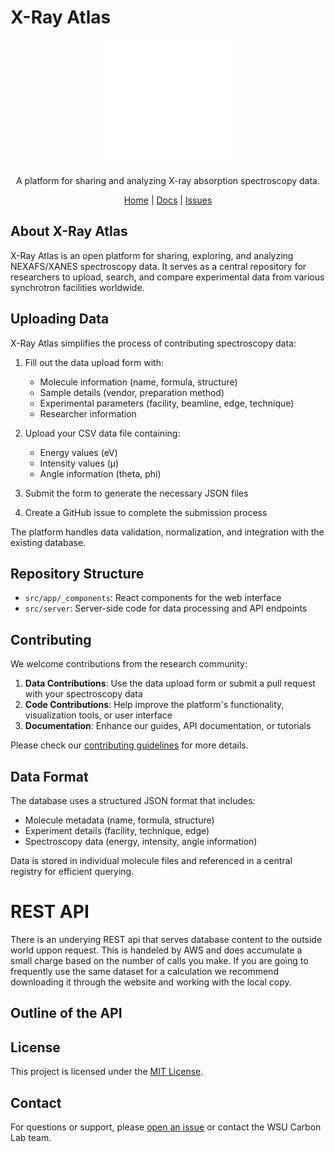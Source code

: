 # X-Ray Atlas

<p align="center">
  <img src="https://github.com/WSU-Carbon-Lab/xray-atlas/raw/main/public/wsu-logo.png" height="200" alt="X-Ray Atlas Logo">
</p>

<p align="center">
  A platform for sharing and analyzing X-ray absorption spectroscopy data.
</p>

<div align="center">
  <a href="https://xray-atlas.wsu.edu">Home</a> | <a href="https://github.com/WSU-Carbon-Lab/xray-atlas/wiki">Docs</a> | <a href="https://github.com/WSU-Carbon-Lab/xray-atlas/issues">Issues</a>
</div>

## About X-Ray Atlas

X-Ray Atlas is an open platform for sharing, exploring, and analyzing NEXAFS/XANES spectroscopy data. It serves as a central repository for researchers to upload, search, and compare experimental data from various synchrotron facilities worldwide.

## Uploading Data

X-Ray Atlas simplifies the process of contributing spectroscopy data:

1. Fill out the data upload form with:
   - Molecule information (name, formula, structure)
   - Sample details (vendor, preparation method)
   - Experimental parameters (facility, beamline, edge, technique)
   - Researcher information

2. Upload your CSV data file containing:
   - Energy values (eV)
   - Intensity values (µ)
   - Angle information (theta, phi)

3. Submit the form to generate the necessary JSON files

4. Create a GitHub issue to complete the submission process

The platform handles data validation, normalization, and integration with the existing database.

## Repository Structure

- `src/app/_components`: React components for the web interface
- `src/server`: Server-side code for data processing and API endpoints

## Contributing

We welcome contributions from the research community:

1. **Data Contributions**: Use the data upload form or submit a pull request with your spectroscopy data
2. **Code Contributions**: Help improve the platform's functionality, visualization tools, or user interface
3. **Documentation**: Enhance our guides, API documentation, or tutorials

Please check our [contributing guidelines](https://github.com/WSU-Carbon-Lab/xray-atlas/blob/main/CONTRIBUTING.md) for more details.

## Data Format

The database uses a structured JSON format that includes:

- Molecule metadata (name, formula, structure)
- Experiment details (facility, technique, edge)
- Spectroscopy data (energy, intensity, angle information)

Data is stored in individual molecule files and referenced in a central registry for efficient querying.

# REST API
There is an underying REST api that serves database content to the outside world uppon request. This is handeled by AWS and does 
accumulate a small charge based on the number of calls you make. If you are going to frequently use the same dataset for a calculation
we recommend downloading it through the website and working with the local copy. 

## Outline of the API


## License

This project is licensed under the [MIT License](https://github.com/WSU-Carbon-Lab/xray-atlas/blob/main/LICENSE).

## Contact

For questions or support, please [open an issue](https://github.com/WSU-Carbon-Lab/xray-atlas/issues) or contact the WSU Carbon Lab team.
